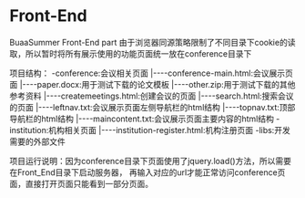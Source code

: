 # Front-End
BuaaSummer Front-End part
由于浏览器同源策略限制了不同目录下cookie的读取，所以暂时将所有展示使用的功能页面统一放在conference目录下

项目结构：
-conference:会议相关页面
|----conference-main.html:会议展示页面
|----paper.docx:用于测试下载的论文模板
|----other.zip:用于测试下载的其他参考资料
|----createmeetings.html:创建会议的页面
|----search.html:搜索会议的页面
|----leftnav.txt:会议展示页面左侧导航栏的html结构
|----topnav.txt:顶部导航栏的html结构
|----maincontent.txt:会议展示页面主要内容的html结构
-institution:机构相关页面
|----institution-register.html:机构注册页面
-libs:开发需要的外部文件

项目运行说明：因为conference目录下页面使用了jquery.load()方法，所以需要在Front_End目录下启动服务器，
再输入对应的url才能正常访问conference页面，直接打开页面只能看到一部分页面。
